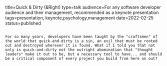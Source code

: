 title=Quick & Dirty (&Right)
type=talk
audience=For any software developer audience and their management, recommended as a keynote presentation
tags=presentation, keynote,psychology,management
date=2022-02-25
status=published
~~~~~~

For so many years, developers have been taught by the "craftsmen" of the world that quick-and-dirty is a sin, an evil that must be rooted out and destroyed wherever it is found. What if I told you that not only is quick-and-dirty not the outright abomination that "thought leaders" make it out to be, but a necessary tool to have... and should be a critical component of every project you build from here on out?
    
